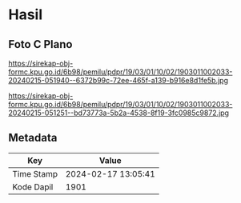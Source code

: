 # Hasil

## Foto C Plano

https://sirekap-obj-formc.kpu.go.id/6b98/pemilu/pdpr/19/03/01/10/02/1903011002033-20240215-051940--6372b99c-72ee-465f-a139-b916e8d1fe5b.jpg

https://sirekap-obj-formc.kpu.go.id/6b98/pemilu/pdpr/19/03/01/10/02/1903011002033-20240215-051251--bd73773a-5b2a-4538-8f19-3fc0985c9872.jpg


## Metadata

| Key        | Value               |
| ---------- | ------------------- |
| Time Stamp | 2024-02-17 13:05:41 |
| Kode Dapil | 1901                |



